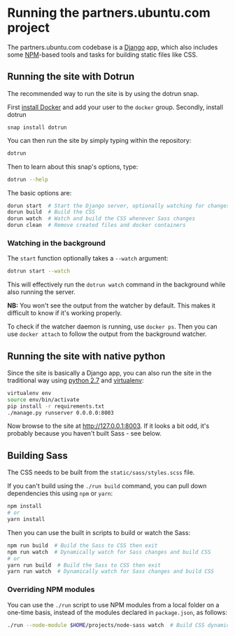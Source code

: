 # Running the partners.ubuntu.com project

The partners.ubuntu.com codebase is a [Django](https://www.djangoproject.com/) app, which also includes some [NPM](https://www.npmjs.com/)-based tools and tasks for building static files like CSS.

## Running the site with Dotrun

The recommended way to run the site is by using the dotrun snap.

First [install Docker](https://docs.docker.com/engine/installation/) and add your user to the `docker` group.
Secondly, install dotrun
```
snap install dotrun
```

You can then run the site by simply typing within the repository:
``` bash
dotrun
```

Then to learn about this snap's options, type:

``` bash
dotrun --help
```

The basic options are:

``` bash
dorun start  # Start the Django server, optionally watching for changes
dorun build  # Build the CSS
dorun watch  # Watch and build the CSS whenever Sass changes
dorun clean  # Remove created files and docker containers
```

### Watching in the background

The `start` function optionally takes a `--watch` argument:

``` bash
dotrun start --watch
```

This will effectively run the `dotrun watch` command in the background while also running the server.

**NB:** You won't see the output from the watcher by default. This makes it difficult to know if it's working properly.

To check if the watcher daemon is running, use `docker ps`. Then you can use `docker attach` to follow the output from the background watcher.

## Running the site with native python

Since the site is basically a Django app, you can also run the site in the traditional way using [python 2.7](https://www.python.org/download/releases/2.7/) and [virtualenv](http://docs.python-guide.org/en/latest/dev/virtualenvs/):

``` bash
virtualenv env
source env/bin/activate
pip install -r requirements.txt
./manage.py runserver 0.0.0.0:8003
```

Now browse to the site at <http://127.0.0.1:8003>. If it looks a bit odd, it's probably because you haven't built Sass - see below.

## Building Sass

The CSS needs to be built from the `static/sass/styles.scss` file.

If you can't build using the `./run build` command, you can pull down dependencies this using `npm` or `yarn`:

``` bash
npm install
# or
yarn install
```

Then you can use the built in scripts to build or watch the Sass:

``` bash
npm run build  # Build the Sass to CSS then exit
npm run watch  # Dynamically watch for Sass changes and build CSS
# or
yarn run build  # Build the Sass to CSS then exit
yarn run watch  # Dynamically watch for Sass changes and build CSS
```

### Overriding NPM modules

You can use the `./run` script to use NPM modules from a local folder on a one-time basis, instead of the modules declared in `package.json`, as follows:

``` bash
./run --node-module $HOME/projects/node-sass watch  # Build CSS dynamically, using a local version of node-sass
```
